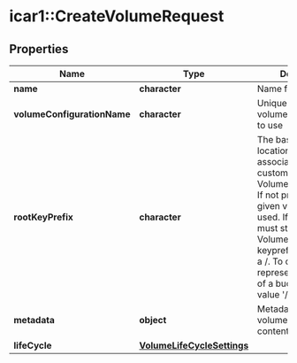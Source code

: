 # icar1::CreateVolumeRequest


## Properties
Name | Type | Description | Notes
------------ | ------------- | ------------- | -------------
**name** | **character** | Name for the volume | 
**volumeConfigurationName** | **character** | Unique name of the volume configuration to use | [optional] 
**rootKeyPrefix** | **character** | The base bucket location for volumes associated with custom VolumeConfigurations. If not provided, the given volume Name is used.  If provided, it must start with the VolumeConfiguration&#39;s keyprefix and end with a /.  To create a volume representing the root of a bucket, use the value &#39;/&#39;. | [optional] [Pattern: ^(/)$|^([^/].*[/])$] 
**metadata** | **object** | Metadata about this volume and its contents | [optional] 
**lifeCycle** | [**VolumeLifeCycleSettings**](VolumeLifeCycleSettings.md) |  | [optional] 


